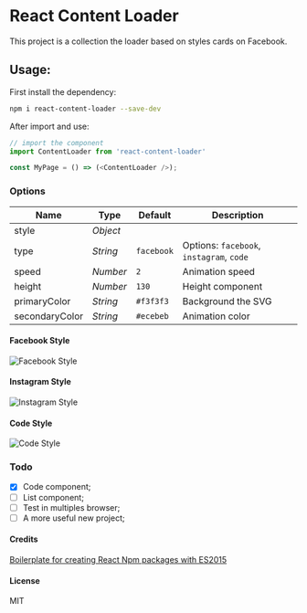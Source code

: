# React Content Loader

This project is a collection the loader based on styles cards on Facebook.

## Usage: 

First install the dependency:
```sh
npm i react-content-loader --save-dev
```

After import and use:
```js
// import the component
import ContentLoader from 'react-content-loader'

const MyPage = () => (<ContentLoader />);
```

### Options

| Name | Type | Default | Description |
|---|---|---|---|
| style | _Object_ |  |  |
| type | _String_ | `facebook` | Options: `facebook`, `instagram`, `code` |
| speed | _Number_ | `2` | Animation speed |
| height | _Number_ | `130` | Height component |
| primaryColor | _String_ | `#f3f3f3` | Background the SVG | 
| secondaryColor | _String_ | `#ecebeb` | Animation color | 

#### Facebook Style
![Facebook Style](https://cloud.githubusercontent.com/assets/4838076/22555575/3a90ecee-e94b-11e6-97df-8054e7297bd8.gif)

#### Instagram Style
![Instagram Style](https://cloud.githubusercontent.com/assets/4838076/22555637/749f9e26-e94b-11e6-84ff-83cd415c1eb9.gif)

#### Code Style
![Code Style](https://cloud.githubusercontent.com/assets/4838076/22555473/effa54c2-e94a-11e6-9128-9b608bcc69d9.gif)

### Todo
- [x] Code component;
- [ ] List component;
- [ ] Test in multiples browser;
- [ ] A more useful new project;

#### Credits

[Boilerplate for creating React Npm packages with ES2015](https://github.com/juliancwirko/react-npm-boilerplate)

#### License

MIT
